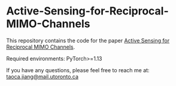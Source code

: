 # Active-Sensing-for-Reciprocal-MIMO-Channels

This repository contains the code for the paper [Active Sensing for Reciprocal MIMO Channels](https://arxiv.org/abs/2403.00134).

Required environments: PyTorch>=1.13

If you have any questions, please feel free to reach me at: taoca.jiang@mail.utoronto.ca
